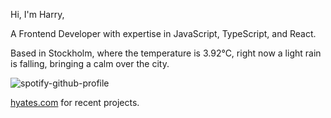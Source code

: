Hi, I'm Harry,

A Frontend Developer with expertise in JavaScript, TypeScript, and React.

<!-- WEATHER_START -->
Based in Stockholm, where the temperature is 3.92°C, right now a light rain is falling, bringing a calm over the city.
<!-- WEATHER_END -->

<p align="left">
  <a>
    <img src="https://spotify-github-profile.vercel.app/api/view?uid=bigbello&cover_image=true&theme=natemoo-re&show_offline=true&background_color=121212&interchange=false&bar_color=53b14f&bar_color_cover=false" alt="spotify-github-profile">
  </a>
</p>

[hyates.com](http://hyates.com) for recent projects.




